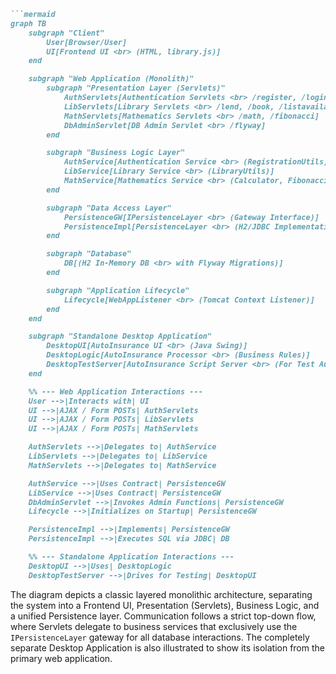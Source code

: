 ```markdown
```mermaid
graph TB
    subgraph "Client"
        User[Browser/User]
        UI[Frontend UI <br> (HTML, library.js)]
    end

    subgraph "Web Application (Monolith)"
        subgraph "Presentation Layer (Servlets)"
            AuthServlets[Authentication Servlets <br> /register, /login]
            LibServlets[Library Servlets <br> /lend, /book, /listavailable]
            MathServlets[Mathematics Servlets <br> /math, /fibonacci]
            DbAdminServlet[DB Admin Servlet <br> /flyway]
        end

        subgraph "Business Logic Layer"
            AuthService[Authentication Service <br> (RegistrationUtils, LoginUtils)]
            LibService[Library Service <br> (LibraryUtils)]
            MathService[Mathematics Service <br> (Calculator, Fibonacci)]
        end

        subgraph "Data Access Layer"
            PersistenceGW[IPersistenceLayer <br> (Gateway Interface)]
            PersistenceImpl[PersistenceLayer <br> (H2/JDBC Implementation)]
        end

        subgraph "Database"
            DB[(H2 In-Memory DB <br> with Flyway Migrations)]
        end

        subgraph "Application Lifecycle"
            Lifecycle[WebAppListener <br> (Tomcat Context Listener)]
        end
    end

    subgraph "Standalone Desktop Application"
        DesktopUI[AutoInsurance UI <br> (Java Swing)]
        DesktopLogic[AutoInsurance Processor <br> (Business Rules)]
        DesktopTestServer[AutoInsurance Script Server <br> (For Test Automation)]
    end

    %% --- Web Application Interactions ---
    User -->|Interacts with| UI
    UI -->|AJAX / Form POSTs| AuthServlets
    UI -->|AJAX / Form POSTs| LibServlets
    UI -->|AJAX / Form POSTs| MathServlets

    AuthServlets -->|Delegates to| AuthService
    LibServlets -->|Delegates to| LibService
    MathServlets -->|Delegates to| MathService

    AuthService -->|Uses Contract| PersistenceGW
    LibService -->|Uses Contract| PersistenceGW
    DbAdminServlet -->|Invokes Admin Functions| PersistenceGW
    Lifecycle -->|Initializes on Startup| PersistenceGW

    PersistenceImpl -->|Implements| PersistenceGW
    PersistenceImpl -->|Executes SQL via JDBC| DB

    %% --- Standalone Application Interactions ---
    DesktopUI -->|Uses| DesktopLogic
    DesktopTestServer -->|Drives for Testing| DesktopUI

```

The diagram depicts a classic layered monolithic architecture, separating the system into a Frontend UI, Presentation (Servlets), Business Logic, and a unified Persistence layer. Communication follows a strict top-down flow, where Servlets delegate to business services that exclusively use the `IPersistenceLayer` gateway for all database interactions. The completely separate Desktop Application is also illustrated to show its isolation from the primary web application.
```